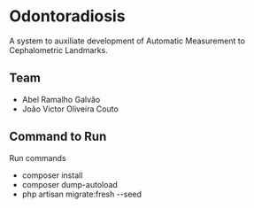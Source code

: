 # Odontoradiosis

A system to auxiliate development of Automatic Measurement to Cephalometric Landmarks.

## Team

-   Abel Ramalho Galvão
-   João Victor Oliveira Couto

## Command to Run

Run commands

-   composer install
-   composer dump-autoload
-   php artisan migrate:fresh --seed
